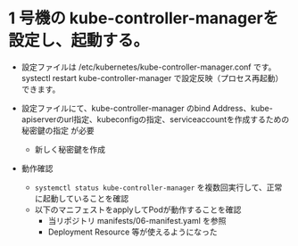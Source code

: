 # 1 号機の kube-controller-managerを設定し、起動する。

* 設定ファイルは /etc/kubernetes/kube-controller-manager.conf です。 systectl restart kube-controller-manager で設定反映（プロセス再起動）できます。

* 設定ファイルにて、kube-controller-manager のbind Address、kube-apiserverのurl指定、kubeconfigの指定、serviceaccountを作成するための秘密鍵の指定 が必要
    * 新しく秘密鍵を作成

* 動作確認
    * `systemctl status kube-controller-manager` を複数回実行して、正常に起動していることを確認
    * 以下のマニフェストをapplyしてPodが動作することを確認
        * 当リポジトリ manifests/06-manifest.yaml を参照
        * Deployment Resource 等が使えるようになった
